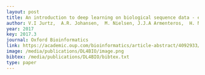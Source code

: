 ```yaml
--- 
layout: post
title: An introduction to deep learning on biological sequence data - examples and solutions
author: V.I Jurtz,  A.R. Johansen,  M. Nielsen, J.J.A Armenteros,  H. Nielsen,  C.K. Sønderby  O. Winther S.K. Sønderby
year: 2017
key: 2017.3
journal: Oxford Bioinformatics
link: https://academic.oup.com/bioinformatics/article-abstract/4092933/An-introduction-to-Deep-learning-on-biological
image: /media/publications/DL4BIO/image.png
bibtex: /media/publications/DL4BIO/bibtex.txt
type: paper
---
```

